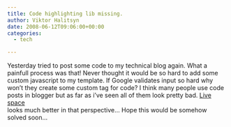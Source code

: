 ```yaml
---
title: Code highlighting lib missing.
author: Viktor Halitsyn
date: 2008-06-12T09:06:00+00:00
categories:
  - tech

---
```

Yesterday tried to post some code to my technical blog again. What a painfull process was that! Never thought it would be so hard to add some custom javascript to my template. If Google validates input so hard why won&#8217;t they create some custom tag for code? I think many people use code posts in blogger but as far as i&#8217;ve seen all of them look pretty bad. [Live space  
][1] looks much better in that perspective&#8230; Hope this would be somehow solved soon&#8230;

 [1]: http://home.services.spaces.live.com/